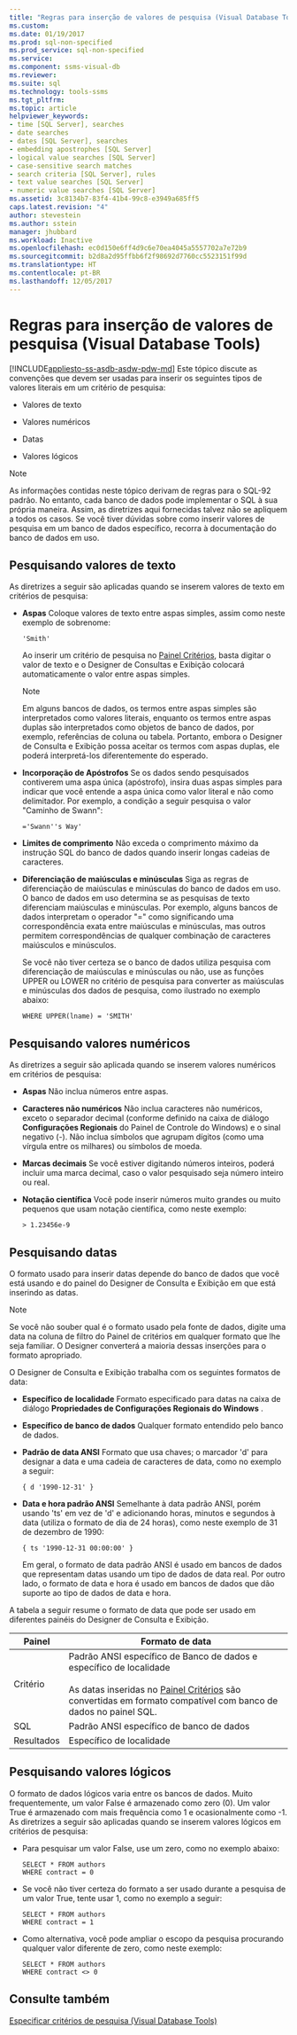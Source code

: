 ```yaml
---
title: "Regras para inserção de valores de pesquisa (Visual Database Tools) | Microsoft Docs"
ms.custom: 
ms.date: 01/19/2017
ms.prod: sql-non-specified
ms.prod_service: sql-non-specified
ms.service: 
ms.component: ssms-visual-db
ms.reviewer: 
ms.suite: sql
ms.technology: tools-ssms
ms.tgt_pltfrm: 
ms.topic: article
helpviewer_keywords:
- time [SQL Server], searches
- date searches
- dates [SQL Server], searches
- embedding apostrophes [SQL Server]
- logical value searches [SQL Server]
- case-sensitive search matches
- search criteria [SQL Server], rules
- text value searches [SQL Server]
- numeric value searches [SQL Server]
ms.assetid: 3c8134b7-83f4-41b4-99c8-e3949a685ff5
caps.latest.revision: "4"
author: stevestein
ms.author: sstein
manager: jhubbard
ms.workload: Inactive
ms.openlocfilehash: ec0d150e6ff4d9c6e70ea4045a5557702a7e72b9
ms.sourcegitcommit: b2d8a2d95ffbb6f2f98692d7760cc5523151f99d
ms.translationtype: HT
ms.contentlocale: pt-BR
ms.lasthandoff: 12/05/2017
---
```

# <a name="rules-for-entering-search-values-visual-database-tools"></a>Regras para inserção de valores de pesquisa (Visual Database Tools)
[!INCLUDE[appliesto-ss-asdb-asdw-pdw-md](../../includes/appliesto-ss-asdb-asdw-pdw-md.md)] Este tópico discute as convenções que devem ser usadas para inserir os seguintes tipos de valores literais em um critério de pesquisa:  
  
-   Valores de texto  
  
-   Valores numéricos  
  
-   Datas  
  
-   Valores lógicos  
  
> [!NOTE]  
> As informações contidas neste tópico derivam de regras para o SQL-92 padrão. No entanto, cada banco de dados pode implementar o SQL à sua própria maneira. Assim, as diretrizes aqui fornecidas talvez não se apliquem a todos os casos. Se você tiver dúvidas sobre como inserir valores de pesquisa em um banco de dados específico, recorra à documentação do banco de dados em uso.  
  
## <a name="searching-on-text-values"></a>Pesquisando valores de texto  
As diretrizes a seguir são aplicadas quando se inserem valores de texto em critérios de pesquisa:  
  
-   **Aspas** Coloque valores de texto entre aspas simples, assim como neste exemplo de sobrenome:  
  
    ```  
    'Smith'  
    ```  
  
    Ao inserir um critério de pesquisa no [Painel Critérios](../../ssms/visual-db-tools/criteria-pane-visual-database-tools.md), basta digitar o valor de texto e o Designer de Consultas e Exibição colocará automaticamente o valor entre aspas simples.  
  
    > [!NOTE]  
    > Em alguns bancos de dados, os termos entre aspas simples são interpretados como valores literais, enquanto os termos entre aspas duplas são interpretados como objetos de banco de dados, por exemplo, referências de coluna ou tabela. Portanto, embora o Designer de Consulta e Exibição possa aceitar os termos com aspas duplas, ele poderá interpretá-los diferentemente do esperado.  
  
-   **Incorporação de Apóstrofos** Se os dados sendo pesquisados contiverem uma aspa única (apóstrofo), insira duas aspas simples para indicar que você entende a aspa única como valor literal e não como delimitador. Por exemplo, a condição a seguir pesquisa o valor "Caminho de Swann":  
  
    ```  
    ='Swann''s Way'  
    ```  
  
-   **Limites de comprimento** Não exceda o comprimento máximo da instrução SQL do banco de dados quando inserir longas cadeias de caracteres.  
  
-   **Diferenciação de maiúsculas e minúsculas** Siga as regras de diferenciação de maiúsculas e minúsculas do banco de dados em uso. O banco de dados em uso determina se as pesquisas de texto diferenciam maiúsculas e minúsculas. Por exemplo, alguns bancos de dados interpretam o operador "=" como significando uma correspondência exata entre maiúsculas e minúsculas, mas outros permitem correspondências de qualquer combinação de caracteres maiúsculos e minúsculos.  
  
    Se você não tiver certeza se o banco de dados utiliza pesquisa com diferenciação de maiúsculas e minúsculas ou não, use as funções UPPER ou LOWER no critério de pesquisa para converter as maiúsculas e minúsculas dos dados de pesquisa, como ilustrado no exemplo abaixo:  
  
    ```  
    WHERE UPPER(lname) = 'SMITH'  
    ```  
  
## <a name="searching-on-numeric-values"></a>Pesquisando valores numéricos  
As diretrizes a seguir são aplicada quando se inserem valores numéricos em critérios de pesquisa:  
  
-   **Aspas** Não inclua números entre aspas.  
  
-   **Caracteres não numéricos** Não inclua caracteres não numéricos, exceto o separador decimal (conforme definido na caixa de diálogo **Configurações Regionais** do Painel de Controle do Windows) e o sinal negativo (-). Não inclua símbolos que agrupam dígitos (como uma vírgula entre os milhares) ou símbolos de moeda.  
  
-   **Marcas decimais** Se você estiver digitando números inteiros, poderá incluir uma marca decimal, caso o valor pesquisado seja número inteiro ou real.  
  
-   **Notação científica** Você pode inserir números muito grandes ou muito pequenos que usam notação científica, como neste exemplo:  
  
    ```  
    > 1.23456e-9  
    ```  
  
## <a name="searching-on-dates"></a>Pesquisando datas  
O formato usado para inserir datas depende do banco de dados que você está usando e do painel do Designer de Consulta e Exibição em que está inserindo as datas.  
  
> [!NOTE]  
> Se você não souber qual é o formato usado pela fonte de dados, digite uma data na coluna de filtro do Painel de critérios em qualquer formato que lhe seja familiar. O Designer converterá a maioria dessas inserções para o formato apropriado.  
  
O Designer de Consulta e Exibição trabalha com os seguintes formatos de data:  
  
-   **Específico de localidade** Formato especificado para datas na caixa de diálogo **Propriedades de Configurações Regionais do Windows** .  
  
-   **Específico de banco de dados** Qualquer formato entendido pelo banco de dados.  
  
-   **Padrão de data ANSI** Formato que usa chaves; o marcador 'd' para designar a data e uma cadeia de caracteres de data, como no exemplo a seguir:  
  
    ```  
    { d '1990-12-31' }  
    ```  
  
-   **Data e hora padrão ANSI** Semelhante à data padrão ANSI, porém usando 'ts' em vez de 'd' e adicionando horas, minutos e segundos à data (utiliza o formato de dia de 24 horas), como neste exemplo de 31 de dezembro de 1990:  
  
    ```  
    { ts '1990-12-31 00:00:00' }  
    ```  
  
    Em geral, o formato de data padrão ANSI é usado em bancos de dados que representam datas usando um tipo de dados de data real. Por outro lado, o formato de data e hora é usado em bancos de dados que dão suporte ao tipo de dados de data e hora.  
  
A tabela a seguir resume o formato de data que pode ser usado em diferentes painéis do Designer de Consulta e Exibição.  
  
|**Painel**|**Formato de data**|  
|------------|-------------------|  
|Critério|Padrão ANSI específico de Banco de dados e específico de localidade<br /><br />As datas inseridas no [Painel Critérios](../../ssms/visual-db-tools/criteria-pane-visual-database-tools.md) são convertidas em formato compatível com banco de dados no painel SQL.|  
|SQL|Padrão ANSI específico de banco de dados|  
|Resultados|Específico de localidade|  
  
## <a name="searching-on-logical-values"></a>Pesquisando valores lógicos  
O formato de dados lógicos varia entre os bancos de dados. Muito frequentemente, um valor False é armazenado como zero (0). Um valor True é armazenado com mais frequência como 1 e ocasionalmente como -1. As diretrizes a seguir são aplicadas quando se inserem valores lógicos em critérios de pesquisa:  
  
-   Para pesquisar um valor False, use um zero, como no exemplo abaixo:  
  
    ```  
    SELECT * FROM authors  
    WHERE contract = 0  
    ```  
  
-   Se você não tiver certeza do formato a ser usado durante a pesquisa de um valor True, tente usar 1, como no exemplo a seguir:  
  
    ```  
    SELECT * FROM authors  
    WHERE contract = 1  
    ```  
  
-   Como alternativa, você pode ampliar o escopo da pesquisa procurando qualquer valor diferente de zero, como neste exemplo:  
  
    ```  
    SELECT * FROM authors  
    WHERE contract <> 0  
    ```  
  
## <a name="see-also"></a>Consulte também  
[Especificar critérios de pesquisa &#40;Visual Database Tools&#41;](../../ssms/visual-db-tools/specify-search-criteria-visual-database-tools.md)  
  
